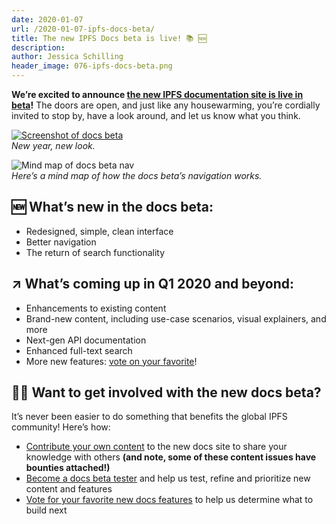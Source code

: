 ```yaml
---
date: 2020-01-07
url: /2020-01-07-ipfs-docs-beta/
title: The new IPFS Docs beta is live! 📚 🆕
description:
author: Jessica Schilling
header_image: 076-ipfs-docs-beta.png
---
```


**We’re excited to announce [the new IPFS documentation site is live in beta](https://docs.ipfs.io/)!** The doors are open, and just like any housewarming, you’re cordially invited to stop by, have a look around, and let us know what you think.

<a href="https://docs.ipfs.io/" target="_blank"><img src="/076-ipfs-docs-beta/img/docs-beta-screenshot.png" alt="Screenshot of docs beta"></a>
<br/>
_New year, new look._

![Mind map of docs beta nav](/076-ipfs-docs-beta/img/docs-beta-site-mindmap.png)
<br/>
_Here’s a mind map of how the docs beta’s navigation works._

## 🆕 What’s new in the docs beta:

- Redesigned, simple, clean interface
- Better navigation
- The return of search functionality

## ↗️ What’s coming up in Q1 2020 and beyond:

- Enhancements to existing content
- Brand-new content, including use-case scenarios, visual explainers, and more
- Next-gen API documentation
- Enhanced full-text search
- More new features: [vote on your favorite](https://ipfs.canny.io/admin/board/docs-features)!

## 👩‍🔬 Want to get involved with the new docs beta?

It’s never been easier to do something that benefits the global IPFS community! Here’s how:

- [Contribute your own content](https://github.com/ipfs/docs/issues?q=is%3Aissue+is%3Aopen+label%3A%22help+wanted%22) to the new docs site to share your knowledge with others **(and note, some of these content issues have bounties attached!)**
- [Become a docs beta tester](https://docs.google.com/forms/d/1LVaD1B2uyW6Ff0jfU_iQ5mCeyQcHfyQO6BDD99XAgK0/) and help us test, refine and prioritize new content and features
- [Vote for your favorite new docs features](https://ipfs.canny.io/admin/board/docs-features) to help us determine what to build next
